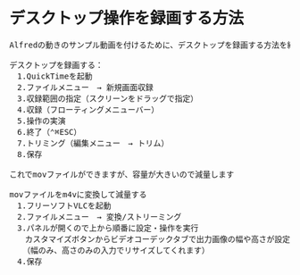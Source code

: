 # デスクトップ操作を録画する方法

<pre>
Alfredの動きのサンプル動画を付けるために、デスクトップを録画する方法を紹介します

デスクトップを録画する：
　1.QuickTimeを起動
　2.ファイルメニュー　→ 新規画面収録
　3.収録範囲の指定（スクリーンをドラッグで指定）
　4.収録（フローティングメニューバー）
　5.操作の実演
　6.終了（⌃⌘ESC）
　7.トリミング（編集メニュー　→ トリム）
　8.保存

これでmovファイルができますが、容量が大きいので減量します

movファイルをm4vに変換して減量する
　1.フリーソフトVLCを起動
　2.ファイルメニュー　→ 変換/ストリーミング
　3.パネルが開くので上から順番に設定・操作を実行
　　カスタマイズボタンからビデオコーデックタブで出力画像の幅や高さが設定できます
  　（幅のみ、高さのみの入力でリサイズしてくれます）
　4.保存
　
</pre>
